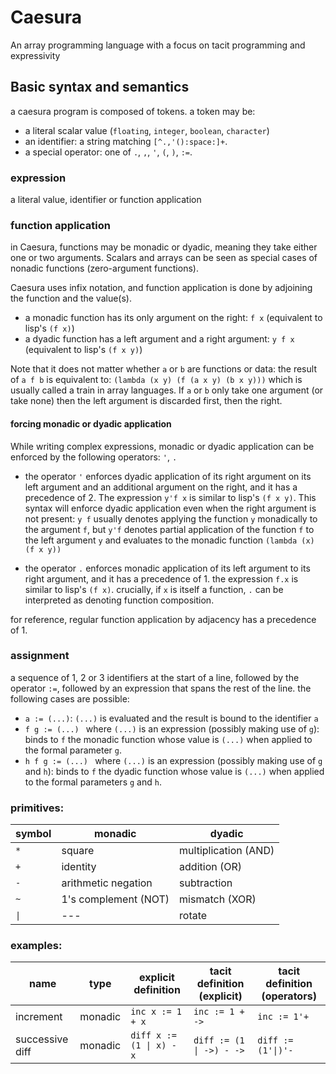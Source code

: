 # Caesura

An array programming language with a focus on tacit programming and expressivity

## Basic syntax and semantics

a caesura program is composed of tokens.
a token may be:
- a literal scalar value (`floating`, `integer`, `boolean`, `character`)
- an identifier: a string matching `[^.,'():space:]+`.
- a special operator: one of `.`, `,`, `'`, `(`, `)`, `:=`.

### expression

a literal value, identifier or function application

### function application

in Caesura, functions may be monadic or dyadic, meaning they take either one or two arguments.
Scalars and arrays can be seen as special cases of nonadic functions (zero-argument functions).

Caesura uses infix notation, and function application is done by adjoining the function and the value(s).
- a monadic function has its only argument on the right: `f x` (equivalent to lisp's `(f x)`)
- a dyadic function has a left argument and a right argument: `y f x` (equivalent to lisp's `(f x y)`)

Note that it does not matter whether `a` or `b` are functions or data: the result of `a f b` is equivalent to: 
`(lambda (x y) (f (a x y) (b x y)))` which is usually called a train in array languages.
If `a` or `b` only take one argument (or take none) then the left argument is discarded first, then the right.

#### forcing monadic or dyadic application

While writing complex expressions, monadic or dyadic application can be enforced by the following operators: `'`, `.`

- the operator `'` enforces dyadic application of its right argument on its left argument and an additional argument on the right,
    and it has a precedence of 2. The expression `y'f x` is similar to lisp's `(f x y)`. This syntax will enforce dyadic
    application even when the right argument is not present: `y f` usually denotes applying the function `y` monadically
    to the argument `f`, but `y'f` denotes partial application of the function `f` to the left argument `y` and evaluates
    to the monadic function `(lambda (x) (f x y))`

- the operator `.` enforces monadic application of its left argument to its right argument, and it has a precedence of 1.
    the expression `f.x` is similar to lisp's `(f x)`. crucially, if `x` is itself a function, `.` can be interpreted as
    denoting function composition.

for reference, regular function application by adjacency has a precedence of 1.

### assignment

a sequence of 1, 2 or 3 identifiers at the start of a line, followed by the operator `:=`, followed by an expression that spans the rest of the line.
the following cases are possible:
- `a := (...)`: `(...)` is evaluated and the result is bound to the identifier `a`
- `f g := (...) ` where `(...)` is an expression (possibly making use of `g`): binds to `f` the monadic function whose value is `(...)` when applied to the formal parameter `g`.
- `h f g := (...) ` where `(...)` is an expression (possibly making use of `g` and `h`): binds to `f` the dyadic function whose value is `(...)` when applied to the formal parameters `g` and `h`.

### primitives:

| symbol |       monadic        |        dyadic        |
|--------|----------------------|----------------------|
|  `*`   |        square        | multiplication (AND) |
|  `+`   |       identity       |    addition  (OR)    |
|  `-`   | arithmetic negation  |     subtraction      |
|  `~`   | 1's complement (NOT) |    mismatch (XOR)    |
|  `\|`  |         ---          |        rotate        |

### examples:

|      name       |  type   |   explicit definition    | tacit definition (explicit) | tacit definition (operators) |
|-----------------|---------|--------------------------|-----------------------------|------------------------------|
|    increment    | monadic |     `inc x := 1 + x`     |       `inc := 1 + ->`       |         `inc := 1'+`         |
| successive diff | monadic | `diff x := (1 \| x) - x` |  `diff := (1 \| ->) - ->`   |      `diff := (1'\|)'-`      |

